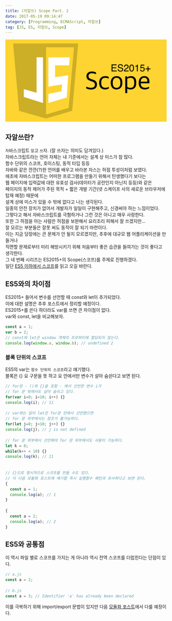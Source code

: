 ```yaml
---
title: (자알쓰) Scope Part. 2
date: 2017-05-19 09:14:47
category: [Programming, ECMAScript, 자알쓰]
tag: [JS, ES, 자알쓰, Scope]
---
```

![](/images/js-004-scope/thumb.png)

## 자알쓰란?
`자`바스크립트 `알`고 `쓰`자. (잘 쓰자는 의미도 담겨있다.)  
자바스크립트라는 언어 자체는 내 기준에서는 설계 상 미스가 참 많다.  
함수 단위의 스코프, 호이스팅, 동적 타입 등등  
자바와 같은 깐깐(?)한 언어를 배우고 바라본 자스는 허점 투성이처럼 보였다.  
애초에 자바스크립트는 어떠한 프로그램을 만들기 위해서 탄생했다기 보다는  
웹 페이지에 입력값에 대한 유효성 검사(데이터가 공란인지 아닌지 등등)와 같은  
페이지의 동적 제어가 주된 목적 + 짧은 개발 기간(넷 스케이프 사의 새로운 브라우저에 탑재 예정) 때문에  
설계 상에 미스가 있을 수 밖에 없다고 나는 생각된다.  
일종의 안전 장치가 없어서 개발자가 일일이 구현해주고, 신경써야 하는 느낌이었다.  
그렇다고 해서 자바스크립트를 극혐하거나 그런 것은 아니고 매우 사랑한다.  
또한 그 허점을 아는 사람은 허점을 보완해서 요리조리 피해서 잘 쓰겠지만...  
잘 모르는 부분들은 잘못 써도 동작이 잘 되기 마련이다.  
이는 지금 당장에는 큰 문제가 안 될지 모르겠지만, 추후에 대규모 웹 어플리케이션을 만들거나  
직면할 문제로부터 미리 해방시키기 위해 처음부터 좋은 습관을 들여가는 것이 좋다고 생각한다.  
그 네 번째 시리즈는 ES2015+의 Scope(스코프)를 주제로 진행하겠다.  
일단 [ES5 이하에서 스코프](/2017/04/27/js-003-scope/)를 읽고 오길 바란다.

## ES5와의 차이점
ES2015+ 들어서 변수를 선언할 때 const와 let이 추가되었다.  
이에 대한 설명은 추후 포스트에서 정리할 예정이다.  
ES2015+를 쓴다 하더라도 var를 쓰면 큰 차이점이 없다.  
var와 const, let을 비교해보자.  
```javascript
const a = 1;
var b = 2;
// const와 let은 window 객체의 프로퍼티에 할당되지 않는다.
console.log(window.a, window.b); // undefined 2
```

### 블록 단위의 스코프
ES5의 var는 `함수 단위의 스코프`라고 얘기했다.  
블록은 {} 요 구문을 뜻 하고 요 안에서만 변수가 살아 숨쉰다고 보면 된다.  
```javascript
// for문 - ()와 {}을 포함 - 에서 선언한 변수 i가
// for 문 밖에서도 살아 숨쉬고 있다.
for(var i=0; i<10; i++) {}
console.log(i); // 11

// var와는 달리 let은 for문 안에서 선언했으면
// for 문 외부에서는 참조가 불가능하다.
for(let j=0; j<10; j++) {}
console.log(j); // j is not defined

// for 문 외부에서 선언해야 for 문 외부에서도 사용이 가능하다.
let k = 0;
while(k++ < 10) {}
console.log(k); // 11


// {}으로 명시적으로 스코프를 만들 수도 있다.
// 이 다음 모듈화 포스트에 얘기할 즉시 실행함수 패턴과 유사하다고 보면 된다.
{
  const a = 1;
  console.log(a); // 1
}

{
  const a = 2;
  console.log(a); // 2
}
```

## ES5와 공통점
이 역시 파일 별로 스코프를 가지는 게 아니라 역시 전역 스코프를 더럽힌다는 단점이 있다.  
```javascript
// a.js
const a = 2;

// b.js
const a = 3; // Identifier 'a' has already been declared
```

이를 극복하기 위해 import/export 문법이 있지만 다음 [모듈화 포스트](/2017/05/20/js-005-module/)에서 다룰 예정이다.